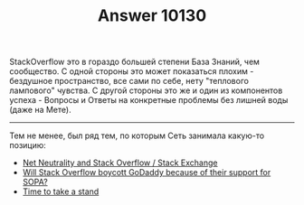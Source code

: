 ﻿---
title: "Answer 10130"
se.owner.user_id: 177188
se.owner.display_name: "Kromster"
se.owner.link: "https://ru.meta.stackoverflow.com/users/177188/kromster"
se.answer_id: 10130
se.question_id: 10119
se.post_type: answer
se.score: 7
se.is_accepted: True
---
<p>StackOverflow это в гораздо большей степени База Знаний, чем сообщество. С одной стороны это может показаться плохим - бездушное пространство, все сами по себе, нету "теплового лампового" чувства. С другой стороны это же и один из компонентов успеха - Вопросы и Ответы на конкретные проблемы без лишней воды (даже на Мете).</p>

<hr>

<p>Тем не менее, был ряд тем, по которым Сеть занимала какую-то позицию:</p>

<ul>
<li><a href="https://meta.stackexchange.com/questions/297816/net-neutrality-and-stack-overflow-stack-exchange">Net Neutrality and Stack Overflow / Stack Exchange</a></li>
<li><a href="https://meta.stackexchange.com/questions/116891/will-stack-overflow-boycott-godaddy-because-of-their-support-for-sopa">Will Stack Overflow boycott GoDaddy because of their support for SOPA?</a></li>
<li><a href="https://meta.stackoverflow.com/questions/342440/time-to-take-a-stand">Time to take a stand</a></li>
</ul>
